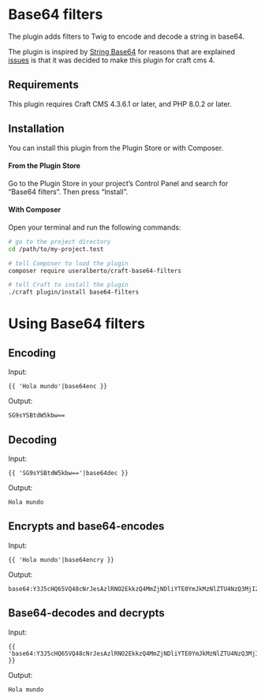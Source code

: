 # Base64 filters

The plugin adds filters to Twig to encode and decode a string in base64.

The plugin is inspired by [String Base64](https://plugins.craftcms.com/string-base6) for reasons that are explained [issues](https://github.com/cavellblood/craft-string-base64/issues/1#issuecomment-1180450387) is that it was decided to make this plugin for craft cms 4.


## Requirements

This plugin requires Craft CMS 4.3.6.1 or later, and PHP 8.0.2 or later.

## Installation

You can install this plugin from the Plugin Store or with Composer.

#### From the Plugin Store

Go to the Plugin Store in your project’s Control Panel and search for “Base64 filters”. Then press “Install”.

#### With Composer

Open your terminal and run the following commands:

```bash
# go to the project directory
cd /path/to/my-project.test

# tell Composer to load the plugin
composer require useralberto/craft-base64-filters

# tell Craft to install the plugin
./craft plugin/install base64-filters
```


# Using Base64 filters

## Encoding

Input:
```
{{ 'Hola mundo'|base64enc }}
```
Output:

``` 
SG9sYSBtdW5kbw==
```

## Decoding
Input:
```
{{ 'SG9sYSBtdW5kbw=='|base64dec }}
```
Output:

``` 
Hola mundo
```

## Encrypts and base64-encodes
Input:
```
{{ 'Hola mundo'|base64encry }}
```
Output:

``` 
base64:Y3J5cHQ65VQ48cNrJesAzlRNO2EkkzQ4MmZjNDliYTE0YmJkMzNlZTU4NzQ3MjI2MmQxYmNmMmEwYjM2ODZhM2RlZjdkOWFkYTc4YTYwNDZmMDVjOGPlO1T5YKL3x7JWqlB6wkC86Stw0onxNcxFYwZfiTIRog==
```

## Base64-decodes and decrypts
Input:
```
{{ 'base64:Y3J5cHQ65VQ48cNrJesAzlRNO2EkkzQ4MmZjNDliYTE0YmJkMzNlZTU4NzQ3MjI2MmQxYmNmMmEwYjM2ODZhM2RlZjdkOWFkYTc4YTYwNDZmMDVjOGPlO1T5YKL3x7JWqlB6wkC86Stw0onxNcxFYwZfiTIRog=='|base64decry }}
```
Output:

``` 
Hola mundo
```

